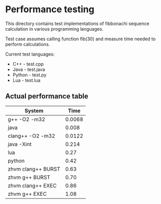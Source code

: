 Performance testing
===================

This directory contains test implementations of fibbonachi sequence calculation
in various programming languages.

Test case assumes calling function fib(30) and measure time needed to perform
calculations.

Current test languages:

* C++ - test.cpp
* Java - test.java
* Python - test.py
* Lua - test.lua

Actual performance table
------------------------

| System               | Time   | 
|----------------------|--------|
| g++ -O2 -m32         | 0.0068 |
| java                 | 0.008  |
| clang++ -O2 -m32     | 0.0122 |
| java -Xint           | 0.214  |
| lua                  | 0.27   |
| python               | 0.42   |
| zhvm clang++ BURST   | 0.63   |
| zhvm g++ BURST       | 0.70   |
| zhvm clang++ EXEC    | 0.86   |
| zhvm g++ EXEC        | 1.08   |
